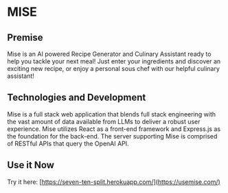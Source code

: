 # MISE

## Premise

Mise is an AI powered Recipe Generator and Culinary Assistant ready to help you tackle your next meal! Just enter your ingredients and discover an exciting new recipe, or enjoy a personal sous chef with our helpful culinary assistant! 

## Technologies and Development

Mise is a full stack web application that blends full stack engineering with the vast amount of data available from LLMs to deliver a robust user experience.
Mise utilizes React as a front-end framework and Express.js as the foundation for the back-end. 
The server supporting Mise is comprised of RESTful APIs that query the OpenAI API.

## Use it Now
 Try it here: [https://seven-ten-split.herokuapp.com/](https://usemise.com/)


 <a href="https://usemise.com/" target="_blank">
<!--  <img src="https://github.com/dougbostick/recipeGPT/assets/95255667/b684046d-5e30-4289-96c3-9418876585fc" /> -->
 </a>
